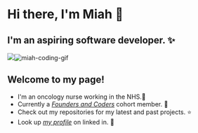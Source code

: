 
# Hi there, I'm Miah :wave:
## I'm an aspiring software developer. :sparkles:

![](.gif)![miah-coding-gif](https://user-images.githubusercontent.com/78933903/135720448-d4a9f456-d9d8-432f-905c-964686dc8f55.gif)

## Welcome to my page!

* I'm an oncology nurse working in the NHS.:blue_heart:
* Currently a *[Founders and Coders](https://www.foundersandcoders.com/)* cohort member. :seedling:
* Check out my repositories for my latest and past projects. :star:
* Look up *[my profile](https://www.linkedin.com/in/miahbates/edit/intro/)* on linked in. :dizzy:









